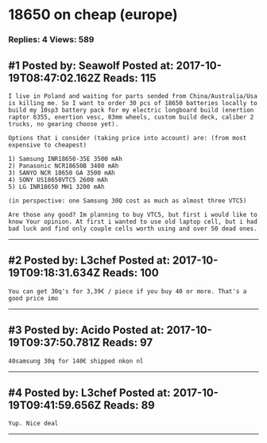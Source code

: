 # 18650 on cheap (europe)

### Replies: 4 Views: 589

## \#1 Posted by: Seawolf Posted at: 2017-10-19T08:47:02.162Z Reads: 115

```
I live in Poland and waiting for parts sended from China/Australia/Usa is killing me. So I want to order 30 pcs of 18650 batteries locally to build my 10sp3 battery pack for my electric longboard build (enertion raptor 6355, enertion vesc, 83mm wheels, custom build deck, caliber 2 trucks, no gearing choose yet).

Options that i consider (taking price into account) are: (from most expensive to cheapest)

1) Samsung INR18650-35E 3500 mAh
2) Panasonic NCR18650B 3400 mAh
3) SANYO NCR 18650 GA 3500 mAh  
4) SONY US18650VTC5 2600 mAh
5) LG INR18650 MH1 3200 mAh

(in perspective: one Samsung 30Q cost as much as almost three VTC5)

Are those any good? Im planning to buy VTC5, but first i would like to know Your opinion. At first i wanted to use old laptop cell, but i had bad luck and find only couple cells worth using and over 50 dead ones.
```

---
## \#2 Posted by: L3chef Posted at: 2017-10-19T09:18:31.634Z Reads: 100

```
You can get 30q's for 3,39€ / piece if you buy 40 or more. That's a good price imo
```

---
## \#3 Posted by: Acido Posted at: 2017-10-19T09:37:50.781Z Reads: 97

```
40samsung 30q for 140€ shipped nkon nl
```

---
## \#4 Posted by: L3chef Posted at: 2017-10-19T09:41:59.656Z Reads: 89

```
Yup. Nice deal
```

---
